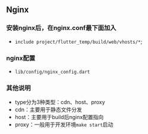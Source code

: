 <!--
 * @Author: Marlon.M
 * @Email: maiguangyang@163.com
 * @Date: 2024-08-12 17:10:38
-->
## Nginx

### 安装nginx后，在nginx.conf最下面加入
  - `include project/flutter_temp/build/web/vhosts/*`;
  
### nginx配置
  - `lib/config/nginx_config.dart`
 
### 其他说明
  - type分为3种类型：cdn、host、proxy
  - cdn：主要用于静态文件分发
  - host：主要用于build后nginx配置指向
  - proxy：一般用于开发环境`make start`启动